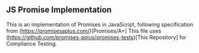 ## JS Promise Implementation

This is an implementation of Promises in JavaScript, following specification from (https://promisesaplus.com/)[Promises/A+]
This file uses (https://github.com/promises-aplus/promises-tests)[This Repository] for Compliance Testing.
